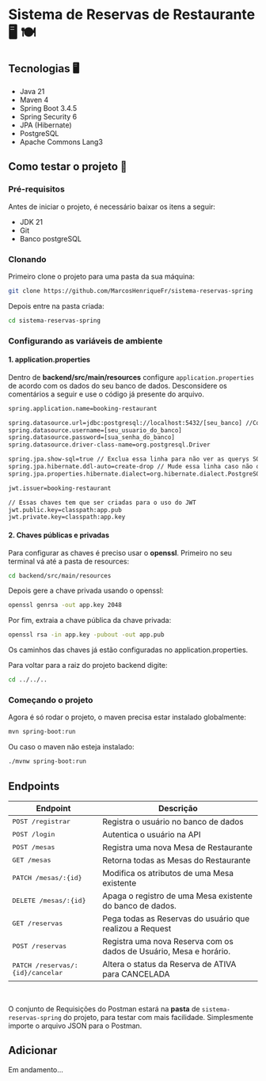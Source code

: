 # Sistema de Reservas de Restaurante 🖥️ 🍽

## Tecnologias 🖥️
<ul>
    <li>Java 21
    <li>Maven 4
    <li>Spring Boot 3.4.5
    <li>Spring Security 6
    <li>JPA (Hibernate)
    <li>PostgreSQL
    <li>Apache Commons Lang3
</ul>

## Como testar o projeto 🚀

### Pré-requisitos

Antes de iniciar o projeto, é necessário baixar os itens a seguir:
<ul>
    <li>JDK 21
    <li>Git
    <li>Banco postgreSQL
</ul>

### Clonando

Primeiro clone o projeto para uma pasta da sua máquina:

```bash
git clone https://github.com/MarcosHenriqueFr/sistema-reservas-spring
```
Depois entre na pasta criada:

```bash 
cd sistema-reservas-spring
```

### Configurando as variáveis de ambiente

#### 1. application.properties

Dentro de **backend/src/main/resources** configure  `application.properties` de acordo com os dados do seu banco de dados. Desconsidere os comentários a seguir e use o código já presente do arquivo.

```bash
spring.application.name=booking-restaurant

spring.datasource.url=jdbc:postgresql://localhost:5432/[seu_banco] //Coloque uma database do PostgreSQL
spring.datasource.username=[seu_usuario_do_banco]
spring.datasource.password=[sua_senha_do_banco]
spring.datasource.driver-class-name=org.postgresql.Driver

spring.jpa.show-sql=true // Exclua essa linha para não ver as querys SQL
spring.jpa.hibernate.ddl-auto=create-drop // Mude essa linha caso não queira que o hibernate derrube o banco
spring.jpa.properties.hibernate.dialect=org.hibernate.dialect.PostgreSQLDialect

jwt.issuer=booking-restaurant

// Essas chaves tem que ser criadas para o uso do JWT
jwt.public.key=classpath:app.pub
jwt.private.key=classpath:app.key
```

#### 2. Chaves públicas e privadas

Para configurar as chaves é preciso usar o **openssl**.
Primeiro no seu terminal vá até a pasta de resources:

```bash
cd backend/src/main/resources
```

Depois gere a chave privada usando o openssl:

```bash
openssl genrsa -out app.key 2048
```

Por fim, extraia a chave pública da chave privada:

```bash
openssl rsa -in app.key -pubout -out app.pub
```

Os caminhos das chaves já estão configuradas no application.properties.

Para voltar para a raiz do projeto backend digite:

```bash
cd ../../..
```

### Começando o projeto

Agora é só rodar o projeto, o maven precisa estar instalado globalmente:

```bash
mvn spring-boot:run
```

Ou caso o maven não esteja instalado:
```bash
./mvnw spring-boot:run
```

## Endpoints 

| Endpoint               | Descrição                                          
|----------------------|-----------------------------------------------------
| <kbd>POST /registrar</kbd>     | Registra o usuário no banco de dados
| <kbd>POST /login</kbd>     | Autentica o usuário na API
| <kbd>POST /mesas</kbd>     | Registra uma nova Mesa de Restaurante
| <kbd>GET /mesas</kbd>     | Retorna todas as Mesas do Restaurante
| <kbd>PATCH /mesas/:{id} </kbd>     | Modifica os atributos de uma Mesa existente
| <kbd>DELETE /mesas/:{id}</kbd>     | Apaga o registro de uma Mesa existente do banco de dados.
| <kbd>GET /reservas</kbd>     | Pega todas as Reservas do usuário que realizou a Request
| <kbd>POST /reservas</kbd>     | Registra uma nova Reserva com os dados de Usuário, Mesa e horário.
| <kbd>PATCH /reservas/:{id}/cancelar</kbd>     | Altera o status da Reserva de ATIVA para CANCELADA

<br>

O conjunto de Requisições do Postman estará na **pasta** de `sistema-reservas-spring` do projeto, para testar com mais facilidade. Simplesmente importe o arquivo JSON para o Postman.

## Adicionar

Em andamento...